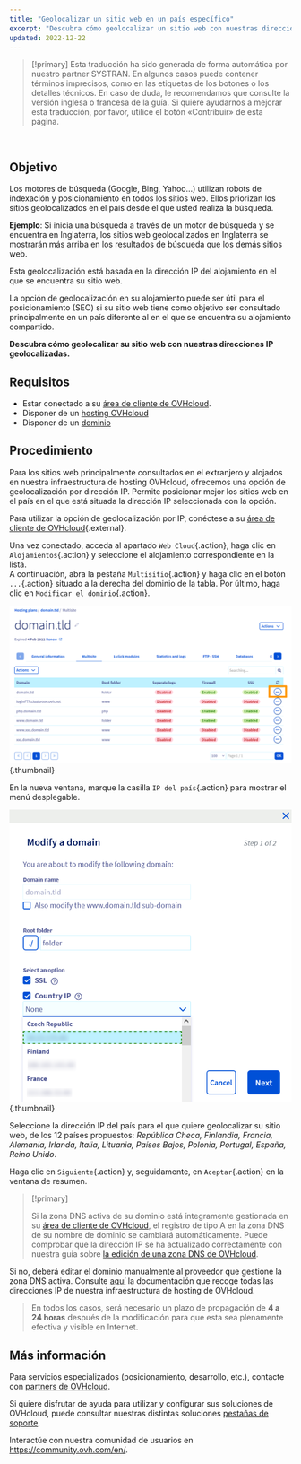 ```yaml
---
title: "Geolocalizar un sitio web en un país específico"
excerpt: "Descubra cómo geolocalizar un sitio web con nuestras direcciones IP geolocalizadas"
updated: 2022-12-22
---
```


> [!primary]
> Esta traducción ha sido generada de forma automática por nuestro partner SYSTRAN. En algunos casos puede contener términos imprecisos, como en las etiquetas de los botones o los detalles técnicos. En caso de duda, le recomendamos que consulte la versión inglesa o francesa de la guía. Si quiere ayudarnos a mejorar esta traducción, por favor, utilice el botón «Contribuir» de esta página.
>

  
## Objetivo

Los motores de búsqueda (Google, Bing, Yahoo...) utilizan robots de indexación y posicionamiento en todos los sitios web. Ellos priorizan los sitios geolocalizados en el país desde el que usted realiza la búsqueda.

**Ejemplo**: Si inicia una búsqueda a través de un motor de búsqueda y se encuentra en Inglaterra, los sitios web geolocalizados en Inglaterra se mostrarán más arriba en los resultados de búsqueda que los demás sitios web.

Esta geolocalización está basada en la dirección IP del alojamiento en el que se encuentra su sitio web.

La opción de geolocalización en su alojamiento puede ser útil para el posicionamiento (SEO) si su sitio web tiene como objetivo ser consultado principalmente en un país diferente al en el que se encuentra su alojamiento compartido.

**Descubra cómo geolocalizar su sitio web con nuestras direcciones IP geolocalizadas.**

## Requisitos

- Estar conectado a su [área de cliente de OVHcloud](https://www.ovh.com/auth/?action=gotomanager&from=https://www.ovh.es/&ovhSubsidiary=es).
- Disponer de un [hosting OVHcloud](https://www.ovhcloud.com/es-es/web-hosting/)
- Disponer de un [dominio](https://www.ovhcloud.com/es-es/domains/)
  
## Procedimiento

Para los sitios web principalmente consultados en el extranjero y alojados en nuestra infraestructura de hosting OVHcloud, ofrecemos una opción de geolocalización por dirección IP. Permite posicionar mejor los sitios web en el país en el que está situada la dirección IP seleccionada con la opción.

Para utilizar la opción de geolocalización por IP, conéctese a su [área de cliente de OVHcloud](https://www.ovh.com/auth/?action=gotomanager&from=https://www.ovh.es/&ovhSubsidiary=es){.external}.

Una vez conectado, acceda al apartado `Web Cloud`{.action}, haga clic en `Alojamientos`{.action} y seleccione el alojamiento correspondiente en la lista.<br>
A continuación, abra la pestaña `Multisitio`{.action} y haga clic en el botón `...`{.action} situado a la derecha del dominio de la tabla. Por último, haga clic en `Modificar el dominio`{.action}.

![hosting multisitio](images/modify-a-domain.png){.thumbnail}

En la nueva ventana, marque la casilla `IP del país`{.action} para mostrar el menú desplegable.

![geolocación option](images/country-ip-selection.png){.thumbnail}

Seleccione la dirección IP del país para el que quiere geolocalizar su sitio web, de los 12 países propuestos: *República Checa, Finlandia, Francia, Alemania, Irlanda, Italia, Lituania, Países Bajos, Polonia, Portugal, España, Reino Unido*.

Haga clic en `Siguiente`{.action} y, seguidamente, en `Aceptar`{.action} en la ventana de resumen.

>[!primary]
>
> Si la zona DNS activa de su dominio está íntegramente gestionada en su [área de cliente de OVHcloud](https://www.ovh.com/auth/?action=gotomanager&from=https://www.ovh.es/&ovhSubsidiary=es), el registro de tipo A en la zona DNS de su nombre de dominio se cambiará automáticamente. Puede comprobar que la dirección IP se ha actualizado correctamente con nuestra guía sobre [la edición de una zona DNS de OVHcloud](/pages/web_cloud/domains/dns_zone_edit).
>
Si no, deberá editar el dominio manualmente al proveedor que gestione la zona DNS activa. Consulte [aquí](/pages/web_cloud/web_hosting/clusters_and_shared_hosting_IP) la documentación que recoge todas las direcciones IP de nuestra infraestructura de hosting de OVHcloud.
>
> En todos los casos, será necesario un plazo de propagación de **4 a 24 horas** después de la modificación para que esta sea plenamente efectiva y visible en Internet.
>

## Más información

Para servicios especializados (posicionamiento, desarrollo, etc.), contacte con [partners de OVHcloud](https://partner.ovhcloud.com/es-es/directory/).

Si quiere disfrutar de ayuda para utilizar y configurar sus soluciones de OVHcloud, puede consultar nuestras distintas soluciones [pestañas de soporte](/links/support).

Interactúe con nuestra comunidad de usuarios en <https://community.ovh.com/en/>.